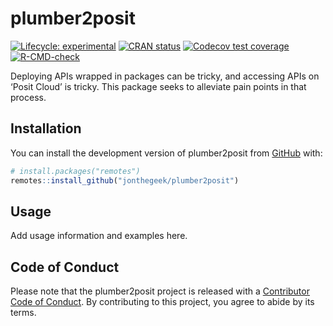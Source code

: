 
<!-- README.md is generated from README.Rmd. Please edit that file -->

# plumber2posit

<!-- badges: start -->

[![Lifecycle:
experimental](https://img.shields.io/badge/lifecycle-experimental-orange.svg)](https://lifecycle.r-lib.org/articles/stages.html#experimental)
[![CRAN
status](https://www.r-pkg.org/badges/version/plumber2posit)](https://CRAN.R-project.org/package=plumber2posit)
[![Codecov test
coverage](https://codecov.io/gh/jonthegeek/plumber2posit/branch/main/graph/badge.svg)](https://app.codecov.io/gh/jonthegeek/plumber2posit?branch=main)
[![R-CMD-check](https://github.com/jonthegeek/plumber2posit/actions/workflows/R-CMD-check.yaml/badge.svg)](https://github.com/jonthegeek/plumber2posit/actions/workflows/R-CMD-check.yaml)
<!-- badges: end -->

Deploying APIs wrapped in packages can be tricky, and accessing APIs on
‘Posit Cloud’ is tricky. This package seeks to alleviate pain points in
that process.

## Installation

You can install the development version of plumber2posit from
[GitHub](https://github.com/) with:

``` r
# install.packages("remotes")
remotes::install_github("jonthegeek/plumber2posit")
```

## Usage

Add usage information and examples here.

## Code of Conduct

Please note that the plumber2posit project is released with a
[Contributor Code of
Conduct](https://jonthegeek.github.io/plumber2posit/CODE_OF_CONDUCT.html).
By contributing to this project, you agree to abide by its terms.
